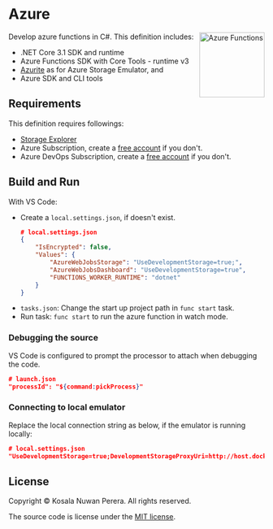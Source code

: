 # Azure
[<img align="right" alt="Azure Functions" width="128rem" src="https://raw.githubusercontent.com/Azure/azure-functions-core-tools/master/src/Azure.Functions.Cli/npm/assets/azure-functions-logo-color-raster.png" />][az-funcs-docs]

Develop azure functions in C#. This definition includes:
- .NET Core 3.1 SDK and runtime
- Azure Functions SDK with Core Tools - runtime v3
- [Azurite][azurite-docs] as for Azure Storage Emulator, and
- Azure SDK and CLI tools

## Requirements
This definition requires followings:
- [Storage Explorer][download-azure-storage-explorer]
- Azure Subscription, create a [free account][ms-azure-signup] if you don't.
- Azure DevOps Subscription, create a [free account][ms-azure-devops-signup] if you don't.

## Build and Run
With VS Code:
- Create a `local.settings.json`, if doesn't exist.
    ```json
    # local.settings.json
    {
        "IsEncrypted": false,
        "Values": {
            "AzureWebJobsStorage": "UseDevelopmentStorage=true;",
            "AzureWebJobsDashboard": "UseDevelopmentStorage=true",
            "FUNCTIONS_WORKER_RUNTIME": "dotnet"
        }
    }
    ```
- `tasks.json`: Change the start up project path in `func start` task.
- Run task: `func start` to run the azure function in watch mode.

### Debugging the source
VS Code is configured to prompt the processor to attach when debugging the code.
```json
# launch.json
"processId": "${command:pickProcess}"
```
### Connecting to local emulator
Replace the local connection string as below, if the emulator is running locally:
```json
# local.settings.json
"UseDevelopmentStorage=true;DevelopmentStorageProxyUri=http://host.docker.internal"
```

## License
Copyright :copyright: Kosala Nuwan Perera. All rights reserved.

The source code is license under the [MIT license][lic].

[az-funcs-docs]: https://docs.microsoft.com/en-us/azure/azure-functions/create-first-function-cli-csharp?tabs=azure-cli%2Cbrowser
[azurite-docs]: https://docs.microsoft.com/en-us/azure/storage/common/storage-use-azurite#install-and-run-the-azurite-docker-image
[devcontainers-requirements]: https://github.com/kosalanuwan/devcontainers/#readme
[ms-azure-signup]: https://
[ms-azure-devops-signup]: https://
[download-azure-storage-explorer]: https://
[vscode-remote-try-search-query]: https://github.com/search?o=desc&q=vscode-remote-try-&s=updated&type=repositories
[lic]: ../LICENSE
